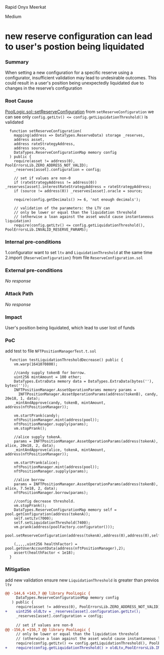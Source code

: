 Rapid Onyx Meerkat

Medium

# new reserve configuration can lead to user's postion being liquidated

### Summary

When setting a new configuration for a specific reserve using a configurator, insufficient validation may lead to undesirable outcomes. This could result in a user's position being unexpectedly liquidated due to changes in the reserve’s configuration

### Root Cause

[PoolLogic.sol::setReserveConfiguration](https://github.com/sherlock-audit/2024-06-new-scope/blob/main/zerolend-one/contracts/core/pool/logic/PoolLogic.sol#L139-L177)  from `setReserveConfiguration` we can see only `config.getLtv() <= config.getLiquidationThreshold()` is validated
```solidity
  function setReserveConfiguration(
    mapping(address => DataTypes.ReserveData) storage _reserves,
    address asset,
    address rateStrategyAddress,
    address source,
    DataTypes.ReserveConfigurationMap memory config
  ) public {
    require(asset != address(0), PoolErrorsLib.ZERO_ADDRESS_NOT_VALID);
    _reserves[asset].configuration = config;

    // set if values are non-0
    if (rateStrategyAddress != address(0)) _reserves[asset].interestRateStrategyAddress = rateStrategyAddress;
    if (source != address(0)) _reserves[asset].oracle = source;

    require(config.getDecimals() >= 6, 'not enough decimals');

    // validation of the parameters: the LTV can
    // only be lower or equal than the liquidation threshold
    // (otherwise a loan against the asset would cause instantaneous liquidation)
    require(config.getLtv() <= config.getLiquidationThreshold(), PoolErrorsLib.INVALID_RESERVE_PARAMS);
```

### Internal pre-conditions

1.configurator want to set `ltv` and `LiquidationThreshold` at the same time
2.import `{ReserveConfiguration}` from file `ReserveConfiguration.sol`

### External pre-conditions

_No response_

### Attack Path

_No response_

### Impact

User's position being liquidated, which lead to user lost of funds

### PoC

add test to file `NFTPositionManagerTest.t.sol`
```solidity
  function testLiquidationThresholdDecrease() public {
    vm.warp(1641070800);

    //candy supply tokenB for borrow.
    uint256 mintAmount = 100 ether;
    DataTypes.ExtraData memory data = DataTypes.ExtraData(bytes(''), bytes(''));
    INFTPositionManager.AssetOperationParams memory params =
      INFTPositionManager.AssetOperationParams(address(tokenB), candy, 20e18, 1, data);
    _mintAndApprove(candy, tokenB, mintAmount, address(nftPositionManager));

    vm.startPrank(candy);
    nftPositionManager.mint(address(pool));
    nftPositionManager.supply(params);
    vm.stopPrank();

    //alice supply tokenA.
    params = INFTPositionManager.AssetOperationParams(address(tokenA), alice, 20e18, 2, data);
    _mintAndApprove(alice, tokenA, mintAmount, address(nftPositionManager));

    vm.startPrank(alice);
    nftPositionManager.mint(address(pool));
    nftPositionManager.supply(params);

    //alice borrow
    params = INFTPositionManager.AssetOperationParams(address(tokenB), alice, 7.5e18, 2, data);
    nftPositionManager.borrow(params);

    //config decrease threshold.
    vm.stopPrank();
    DataTypes.ReserveConfigurationMap memory self = pool.getConfiguration(address(tokenA));
    self.setLtv(7000);
    self.setLiquidationThreshold(7400);
    vm.prank(address(poolFactory.configurator()));
    pool.setReserveConfiguration(address(tokenA),address(0),address(0),self);

    (,,,,,uint256 healthFactor) = pool.getUserAccountData(address(nftPositionManager),2);
    assert(healthFactor < 1e18);
  }

```

### Mitigation

add new validation ensure new `LiquidationThreshold` is greater than previos `ltv`
```diff
@@ -144,6 +143,7 @@ library PoolLogic {
     DataTypes.ReserveConfigurationMap memory config
   ) public {
     require(asset != address(0), PoolErrorsLib.ZERO_ADDRESS_NOT_VALID);
+    uint256 oldLtv = _reserves[asset].configuration.getLtv();
     _reserves[asset].configuration = config;
 
     // set if values are non-0
@@ -156,6 +156,7 @@ library PoolLogic {
     // only be lower or equal than the liquidation threshold
     // (otherwise a loan against the asset would cause instantaneous liquidation)
     require(config.getLtv() <= config.getLiquidationThreshold(), PoolErrorsLib.INVALID_RESERVE_PARAMS);
+    require(config.getLiquidationThreshold() > oldLtv,PoolErrorsLib.INVALID_RESERVE_PARAMS);
```